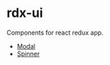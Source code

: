 # rdx-ui

Components for react redux app.

* [Modal](https://github.com/JakubMrozek/rdx-ui-modal)
* [Spinner](https://github.com/JakubMrozek/rdx-ui-spinner)
